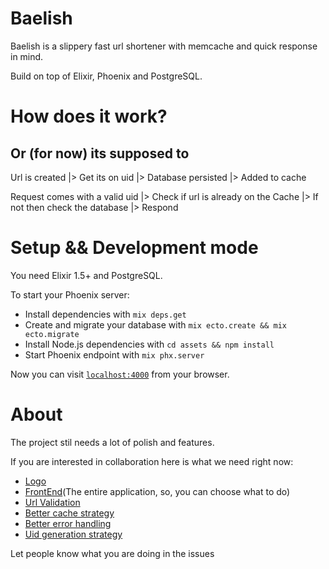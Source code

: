 # Baelish

Baelish is a slippery fast url shortener with memcache and quick response in mind.

Build on top of Elixir, Phoenix and PostgreSQL.

# How does it work?

## Or (for now) its supposed to

Url is created
|> Get its on uid
|> Database persisted
|> Added to cache

Request comes with a valid uid
|> Check if url is already on the Cache
|> If not then check the database
|> Respond

# Setup && Development mode

You need Elixir 1.5+ and PostgreSQL.

To start your Phoenix server:

  * Install dependencies with `mix deps.get`
  * Create and migrate your database with `mix ecto.create && mix ecto.migrate`
  * Install Node.js dependencies with `cd assets && npm install`
  * Start Phoenix endpoint with `mix phx.server`

Now you can visit [`localhost:4000`](http://localhost:4000) from your browser.

# About

The project stil needs a lot of polish and features.

If you are interested in collaboration here is what we need right now:

+ [Logo](https://github.com/CaiqueMitsuoka/baelish/issues/1)
+ [FrontEnd](https://github.com/CaiqueMitsuoka/baelish/issues/2)(The entire application, so, you can choose what to do)
+ [Url Validation](https://github.com/CaiqueMitsuoka/baelish/issues/3)
+ [Better cache strategy](https://github.com/CaiqueMitsuoka/baelish/issues/4)
+ [Better error handling](https://github.com/CaiqueMitsuoka/baelish/issues/5)
+ [Uid generation strategy](https://github.com/CaiqueMitsuoka/baelish/issues/6)

Let people know what you are doing in the issues
